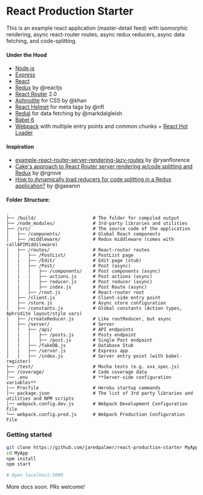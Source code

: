 # React Production Starter

This is an example react application (master-detail feed) with isomorphic rendering, async react-router routes, async redux reducers, async data fetching, and code-splitting.

#### Under the Hood
 - [Node.js](https://nodejs.org/en/)
 - [Express](https://github.com/expressjs/express)
 - [React](https://github.com/facebook/react)
 - [Redux](https://github.com/reactjs/redux) by @reactjs
 - [React Router](https://github.com/reactjs/react-router) 2.0
 - [Aphrodite](https://github.com/Khan/aphrodite) for CSS by @khan
 - [React Helmet](https://github.com/nfl/react-helmet) for meta tags by @nfl
 - [Redial](https://github.com/markdalgleish/redial) for data fetching by @markdalgleish
 - [Babel 6](https://github.com/babel/babel)
 - [Webpack](https://github.com/webpack/webpack) with multiple entry points and common chunks + [React Hot Loader](https://github.com/gaearon/react-hot-loader)

#### Inspiration
 - [example-react-router-server-rendering-lazy-routes](https://github.com/ryanflorence/example-react-router-server-rendering-lazy-routes) by @ryanflorence
 - [Cake's approach to React Router server rendering w/code splitting and Redux](https://gist.github.com/rgrove/3e612aa366541845161c) by @rgrove
 - [How to dynamically load reducers for code splitting in a Redux application?](http://stackoverflow.com/questions/32968016/how-to-dynamically-load-reducers-for-code-splitting-in-a-redux-application) by @gaearon


#### Folder Structure:
```
.
├── /build/                     # The folder for compiled output
├── /node_modules/              # 3rd-party libraries and utilities
├── /src/                       # The source code of the application
│   ├── /components/            # Global React components
│   ├── /middleware/            # Redux middleware (comes with callAPIMiddileware)
│   ├── /routes/                # React-router routes
│   |   ├── /PostList/          # PostList page
│   |   ├── /Edit/              # Edit page (stub)
│   |   ├── /Post/              # Post (async)
│   |   |   ├── /components/    # Post components (async)
│   |   |   ├── actions.js      # Post actions (async)
│   |   |   ├── reducer.js      # Post reducer (async)
│   |   |   ├── index.js        # Post Route (async)
│   |   ├── /root.js            # React-router root
│   ├── /client.js              # Client-side entry point
│   ├── /store.js               # Async store configuration
│   ├── /constants.js           # Global constants (Action types, Aphrodite layout/style vars)
│   ├── /createReducer.js       # Like rootReducer, but async
│   ├── /server/                # Server
│   |   ├── /api/               # API endpoints
│   |   |   ├── /posts.js       # Posts endpoint
│   |   |   ├── /post.js        # Single Post endpoint
│   |   ├── /fakeDB.js          # Database Stub
│   |   ├── /server.js          # Express app
│   |   ├── /index.js           # Server entry point (with babel-register)
├── /test/                      # Mocha tests (e.g. xxx_spec.js)
├── /coverage/                  # Code coverage data
│── .env                        # **Server-side configuration variables**
│── Procfile                    # Heroku startup commands
│── package.json                # The list of 3rd party libraries and utilities and NPM scripts
│── webpack.config.dev.js       # Webpack Development Configuration File
└── webpack.config.prod.js      # Webpack Production Configuration File
```

### Getting started
```bash
git clone https://github.com/jaredpalmer/react-production-starter MyApp
cd MyApp
npm install
npm start

# Open localhost:5000
```

More docs soon. PRs welcome!
